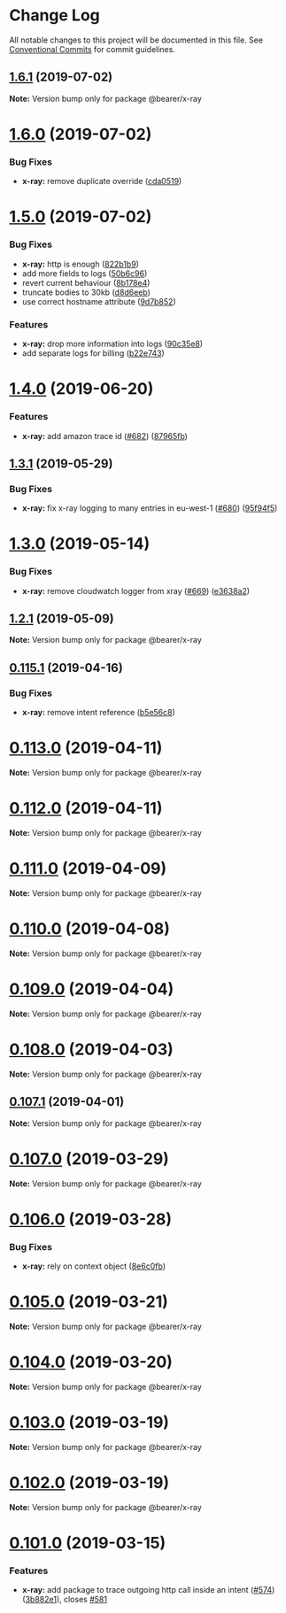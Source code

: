 # Change Log

All notable changes to this project will be documented in this file.
See [Conventional Commits](https://conventionalcommits.org) for commit guidelines.

## [1.6.1](https://github.com/Bearer/bearer/compare/v1.6.0...v1.6.1) (2019-07-02)

**Note:** Version bump only for package @bearer/x-ray





# [1.6.0](https://github.com/Bearer/bearer/compare/v1.5.0...v1.6.0) (2019-07-02)


### Bug Fixes

* **x-ray:** remove duplicate override ([cda0519](https://github.com/Bearer/bearer/commit/cda0519))





# [1.5.0](https://github.com/Bearer/bearer/compare/v1.4.1...v1.5.0) (2019-07-02)


### Bug Fixes

* **x-ray:** http is enough ([822b1b9](https://github.com/Bearer/bearer/commit/822b1b9))
* add more fields to logs ([50b6c96](https://github.com/Bearer/bearer/commit/50b6c96))
* revert current behaviour ([8b178e4](https://github.com/Bearer/bearer/commit/8b178e4))
* truncate bodies to 30kb ([d8d6eeb](https://github.com/Bearer/bearer/commit/d8d6eeb))
* use correct hostname attribute ([9d7b852](https://github.com/Bearer/bearer/commit/9d7b852))


### Features

* **x-ray:** drop more information into logs ([90c35e8](https://github.com/Bearer/bearer/commit/90c35e8))
* add separate logs for billing ([b22e743](https://github.com/Bearer/bearer/commit/b22e743))





# [1.4.0](https://github.com/Bearer/bearer/compare/v1.3.1...v1.4.0) (2019-06-20)


### Features

* **x-ray:** add amazon trace id ([#682](https://github.com/Bearer/bearer/issues/682)) ([87965fb](https://github.com/Bearer/bearer/commit/87965fb))





## [1.3.1](https://github.com/Bearer/bearer/compare/v1.3.0...v1.3.1) (2019-05-29)


### Bug Fixes

* **x-ray:** fix x-ray logging to many entries in eu-west-1 ([#680](https://github.com/Bearer/bearer/issues/680)) ([95f94f5](https://github.com/Bearer/bearer/commit/95f94f5))





# [1.3.0](https://github.com/Bearer/bearer/compare/v1.2.1...v1.3.0) (2019-05-14)


### Bug Fixes

* **x-ray:** remove cloudwatch logger from xray ([#669](https://github.com/Bearer/bearer/issues/669)) ([e3638a2](https://github.com/Bearer/bearer/commit/e3638a2))





## [1.2.1](https://github.com/Bearer/bearer/compare/v1.2.0...v1.2.1) (2019-05-09)

**Note:** Version bump only for package @bearer/x-ray





## [0.115.1](https://github.com/Bearer/bearer/compare/v0.115.0...v0.115.1) (2019-04-16)


### Bug Fixes

* **x-ray:** remove intent reference ([b5e56c8](https://github.com/Bearer/bearer/commit/b5e56c8))





# [0.113.0](https://github.com/Bearer/bearer/compare/v0.111.0...v0.113.0) (2019-04-11)

**Note:** Version bump only for package @bearer/x-ray





# [0.112.0](https://github.com/Bearer/bearer/compare/v0.111.0...v0.112.0) (2019-04-11)

**Note:** Version bump only for package @bearer/x-ray





# [0.111.0](https://github.com/Bearer/bearer/compare/v0.110.0...v0.111.0) (2019-04-09)

**Note:** Version bump only for package @bearer/x-ray





# [0.110.0](https://github.com/Bearer/bearer/compare/v0.109.0...v0.110.0) (2019-04-08)

**Note:** Version bump only for package @bearer/x-ray





# [0.109.0](https://github.com/Bearer/bearer/compare/v0.108.0...v0.109.0) (2019-04-04)

**Note:** Version bump only for package @bearer/x-ray





# [0.108.0](https://github.com/Bearer/bearer/compare/v0.107.4...v0.108.0) (2019-04-03)

**Note:** Version bump only for package @bearer/x-ray





## [0.107.1](https://github.com/Bearer/bearer/compare/v0.107.0...v0.107.1) (2019-04-01)

**Note:** Version bump only for package @bearer/x-ray





# [0.107.0](https://github.com/Bearer/bearer/compare/v0.106.2...v0.107.0) (2019-03-29)

**Note:** Version bump only for package @bearer/x-ray





# [0.106.0](https://github.com/Bearer/bearer/compare/v0.105.1...v0.106.0) (2019-03-28)


### Bug Fixes

* **x-ray:** rely on context object ([8e6c0fb](https://github.com/Bearer/bearer/commit/8e6c0fb))





# [0.105.0](https://github.com/Bearer/bearer/compare/v0.104.0...v0.105.0) (2019-03-21)

**Note:** Version bump only for package @bearer/x-ray





# [0.104.0](https://github.com/Bearer/bearer/compare/v0.103.0...v0.104.0) (2019-03-20)

**Note:** Version bump only for package @bearer/x-ray





# [0.103.0](https://github.com/Bearer/bearer/compare/v0.102.0...v0.103.0) (2019-03-19)

**Note:** Version bump only for package @bearer/x-ray





# [0.102.0](https://github.com/Bearer/bearer/compare/v0.101.3...v0.102.0) (2019-03-19)

**Note:** Version bump only for package @bearer/x-ray





# [0.101.0](https://github.com/Bearer/bearer/compare/v0.100.0...v0.101.0) (2019-03-15)


### Features

* **x-ray:** add package to trace outgoing  http call inside an intent ([#574](https://github.com/Bearer/bearer/issues/574)) ([3b882e1](https://github.com/Bearer/bearer/commit/3b882e1)), closes [#581](https://github.com/Bearer/bearer/issues/581)
